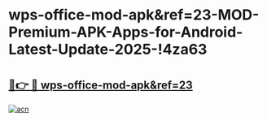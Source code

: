 # wps-office-mod-apk&ref=23-MOD-Premium-APK-Apps-for-Android-Latest-Update-2025-!4za63

# <h2><a href="https://28gfr1.esa.edu.pl?title=wps-office-mod-apk&ref=23&ref=4za63">🔗👉 🔴 wps-office-mod-apk&ref=23</a></h2>

[![acn](https://github.com/user-attachments/assets/0f9c940e-d8b0-45ae-aac7-cd30a18b3e1c)](https://28gfr1.esa.edu.pl?title=wps-office-mod-apk&ref=23&ref=4za63)

